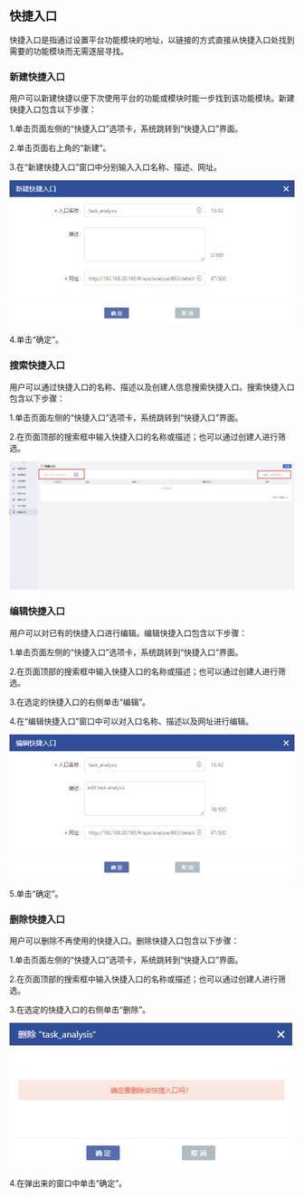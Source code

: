 ## 快捷入口

快捷入口是指通过设置平台功能模块的地址，以链接的方式直接从快捷入口处找到需要的功能模块而无需逐层寻找。

### 新建快捷入口

用户可以新建快捷以便下次使用平台的功能或模块时能一步找到该功能模块。新建快捷入口包含以下步骤：

1.单击页面左侧的“快捷入口”选项卡，系统跳转到“快捷入口”界面。

2.单击页面右上角的“新建”。

3.在“新建快捷入口”窗口中分别输入入口名称、描述、网址。

![](/assets/新建快捷入口_V2.png)

4.单击“确定”。

### 搜索快捷入口

用户可以通过快捷入口的名称、描述以及创建人信息搜索快捷入口。搜索快捷入口包含以下步骤：

1.单击页面左侧的“快捷入口”选项卡，系统跳转到“快捷入口”界面。

2.在页面顶部的搜索框中输入快捷入口的名称或描述；也可以通过创建人进行筛选。

![](/assets/搜索快捷入口_v2.png)

### 编辑快捷入口

用户可以对已有的快捷入口进行编辑。编辑快捷入口包含以下步骤：

1.单击页面左侧的“快捷入口”选项卡，系统跳转到“快捷入口”界面。

2.在页面顶部的搜索框中输入快捷入口的名称或描述；也可以通过创建人进行筛选。

3.在选定的快捷入口的右侧单击“编辑”。

4.在“编辑快捷入口”窗口中可以对入口名称、描述以及网址进行编辑。

![](/assets/编辑快捷入口_v2.png)

5.单击“确定”。

### 删除快捷入口

用户可以删除不再使用的快捷入口。删除快捷入口包含以下步骤：

1.单击页面左侧的“快捷入口”选项卡，系统跳转到“快捷入口”界面。

2.在页面顶部的搜索框中输入快捷入口的名称或描述；也可以通过创建人进行筛选。

3.在选定的快捷入口的右侧单击“删除”。

![](/assets/删除快捷入口_V2.png)

4.在弹出来的窗口中单击“确定”。











